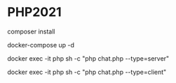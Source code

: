 # PHP2021

composer install

docker-compose up -d

docker exec -it php sh -c "php chat.php --type=server"

docker exec -it php sh -c "php chat.php --type=client"